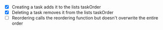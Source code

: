 - [x] Creating a task adds it to the lists taskOrder
- [x] Deleting a task removes it from the lists taskOrder
- [ ] Reordering calls the reordering function but doesn't overwrite the entire order
